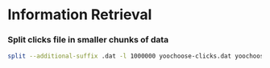 Information Retrieval
=====================


### Split clicks file in smaller chunks of data

```bash
split --additional-suffix .dat -l 1000000 yoochoose-clicks.dat yoochoose-clicks-
```
